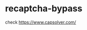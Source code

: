 # recaptcha-bypass
check https://www.capsolver.com/ 



















                                                                                                                      